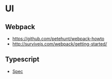 # UI

## Webpack

- https://github.com/petehunt/webpack-howto
- http://survivejs.com/webpack/getting-started/


## Typescript

- [Spec](https://github.com/Microsoft/TypeScript/blob/master/doc/spec.md)
